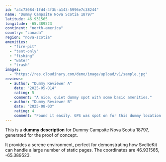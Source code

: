```yaml
---
id: "a4c73084-1fd4-4f3b-a143-5996e7c38244"
name: "Dummy Campsite Nova Scotia 18797"
latitude: 46.931565
longitude: -65.389523
continent: "north-america"
country: "canada"
region: "nova-scotia"
amenities:
  - "fire-pit"
  - "tent-only"
  - "fishing"
  - "water"
  - "trash"
images:
  - "https://res.cloudinary.com/demo/image/upload/v1/sample.jpg"
reviews:
  - author: "Dummy Reviewer A"
    date: "2025-05-014"
    rating: 5
    comment: "A nice, quiet dummy spot with some basic amenities."
  - author: "Dummy Reviewer B"
    date: "2025-08-03"
    rating: 4
    comment: "Found it easily. GPS was spot on for this dummy location."
---
```


This is a **dummy description** for Dummy Campsite Nova Scotia 18797, generated for the proof of concept.

It provides a serene environment, perfect for demonstrating how SvelteKit can handle a large number of static pages. The coordinates are 46.931565, -65.389523.
